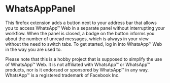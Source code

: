# WhatsAppPanel

This firefox extension adds a button next to your address bar that allows you
to access WhatsApp™ Web in a separate panel without interrupting your workflow.
When the panel is closed, a badge on the button informs you about the number of
unread messages, which is always in your view without the need to switch tabs.
To get started, log in into WhatsApp™ Web in the way you are used to.

Please note that this is a hobby project that is supposed to simplify the use of
WhatsApp™ Web. It is not affiliated with WhatsApp™ or WhatsApp™ products, nor is
it endorsed or sponsored by WhatsApp™ in any way. WhatsApp™ is a registered
trademark of Facebook Inc.

